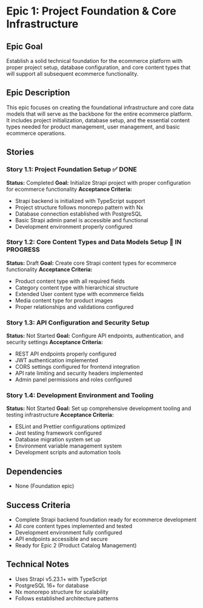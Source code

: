 # Epic 1: Project Foundation & Core Infrastructure

## Epic Goal
Establish a solid technical foundation for the ecommerce platform with proper project setup, database configuration, and core content types that will support all subsequent ecommerce functionality.

## Epic Description
This epic focuses on creating the foundational infrastructure and core data models that will serve as the backbone for the entire ecommerce platform. It includes project initialization, database setup, and the essential content types needed for product management, user management, and basic ecommerce operations.

## Stories

### Story 1.1: Project Foundation Setup ✅ DONE
**Status:** Completed
**Goal:** Initialize Strapi project with proper configuration for ecommerce functionality
**Acceptance Criteria:**
- Strapi backend is initialized with TypeScript support
- Project structure follows monorepo pattern with Nx
- Database connection established with PostgreSQL
- Basic Strapi admin panel is accessible and functional
- Development environment properly configured

### Story 1.2: Core Content Types and Data Models Setup 🔄 IN PROGRESS
**Status:** Draft
**Goal:** Create core Strapi content types for ecommerce functionality
**Acceptance Criteria:**
- Product content type with all required fields
- Category content type with hierarchical structure
- Extended User content type with ecommerce fields
- Media content type for product images
- Proper relationships and validations configured

### Story 1.3: API Configuration and Security Setup
**Status:** Not Started
**Goal:** Configure API endpoints, authentication, and security settings
**Acceptance Criteria:**
- REST API endpoints properly configured
- JWT authentication implemented
- CORS settings configured for frontend integration
- API rate limiting and security headers implemented
- Admin panel permissions and roles configured

### Story 1.4: Development Environment and Tooling
**Status:** Not Started
**Goal:** Set up comprehensive development tooling and testing infrastructure
**Acceptance Criteria:**
- ESLint and Prettier configurations optimized
- Jest testing framework configured
- Database migration system set up
- Environment variable management system
- Development scripts and automation tools

## Dependencies
- None (Foundation epic)

## Success Criteria
- Complete Strapi backend foundation ready for ecommerce development
- All core content types implemented and tested
- Development environment fully configured
- API endpoints accessible and secure
- Ready for Epic 2 (Product Catalog Management)

## Technical Notes
- Uses Strapi v5.23.1+ with TypeScript
- PostgreSQL 16+ for database
- Nx monorepo structure for scalability
- Follows established architecture patterns
